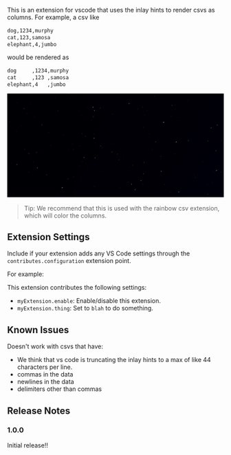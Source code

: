 This is an extension for vscode that uses the inlay hints to
render csvs as columns.  For example, a csv like

```csv
dog,1234,murphy
cat,123,samosa
elephant,4,jumbo
```

would be rendered as

```csv
dog     ,1234,murphy
cat     ,123 ,samosa
elephant,4   ,jumbo
```


![git](csv-aligner1.gif)

> Tip: We recommend that this is used with the rainbow csv extension, which will color the columns.

## Extension Settings

Include if your extension adds any VS Code settings through the `contributes.configuration` extension point.

For example:

This extension contributes the following settings:

* `myExtension.enable`: Enable/disable this extension.
* `myExtension.thing`: Set to `blah` to do something.

## Known Issues

Doesn't work with csvs that have:

- We think that vs code is truncating the inlay hints
  to a max of like 44 characters per line.
- commas in the data
- newlines in the data
- delimiters other than commas

## Release Notes

### 1.0.0

Initial release!!
